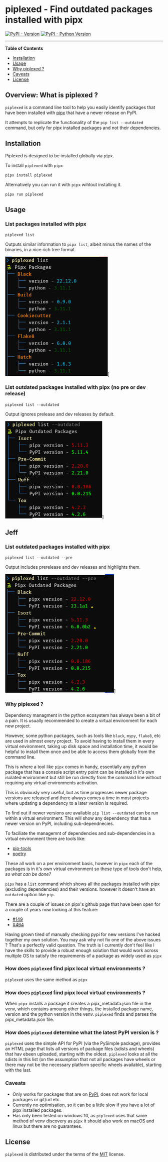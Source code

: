 # piplexed - Find outdated packages installed with pipx

[![PyPI - Version](https://img.shields.io/pypi/v/piplexed.svg)](https://pypi.org/project/piplexed)
[![PyPI - Python Version](https://img.shields.io/pypi/pyversions/piplexed.svg)](https://pypi.org/project/piplexed)

-----

**Table of Contents**

- [Installation](#installation)
- [Usage](#usage)
- [Why piplexed ?](#Why-piplexed-?)
- [Caveats](#caveats)
- [License](#license)

## Overview: What is piplexed ?

`piplexed` is a command line tool to help you easily identify packages that have been installed with [pipx](https://github.com/pypa/pipx) that have a newer release on PyPI. 

It attempts to replicate the functionality of the `pip list --outdated` command, but only for pipx installed packages and not their dependencies.


## Installation

Piplexed is designed to be installed globally via `pipx`.

To install `piplexed` with `pipx`

```console
pipx install piplexed
```

Alternatively you can run it with `pipx` wihtout installing it.

```console
pipx run piplexed
```

## Usage


### List packages installed with pipx


```console
piplexed list
```
Outputs similar information to `pipx list`, albeit minus the names of the binaries, in a nice rich tree format.

![piplesed list output](img\piplexed-list.PNG "piplexed list")]

### List outdated packages installed with pipx (no pre or dev release)

```console
piplexed list --outdated
```
Output ignores prelease and dev releases by default.

![piplexed list outdated output](img\piplexed-list-outdated.PNG "piplexed list outdated")]

## Jeff

### List outdated packages installed with pipx


```console
piplexed list --outdated --pre
```
Output includes prerelease and dev releases and highlights them.

![piplexed list outdated pre output](img\piplexed-list-outdated-pre.PNG "piplexed list pre outdated")]
### Why piplexed ?

Dependency managment in the python ecosystem has always been a bit of a pain. It is usually recommended to create a virtual environment for each new project.

However, some python packages, such as tools like `black`, `mypy`, `flake8`, etc are used in almost every project. To avoid having to install them in every virtual environment, taking up disk space and installation time, it would be helpful to install them once and be able to access them globally from the command line.

This is where a tool like `pipx` comes in handy, essentially any python package that has a console script entry point can be installed in it's own isolated environment but still be run directly from the command line without requiring any virtual environments activation.

This is obviously very useful, but as time progresses newer package versions are released and there always comes a time in most projects where updating a dependency to a later version is required. 

To find out if newer versions are available `pip list --outdated` can be run within a virtual environment. This will show any dependency that has a newer version on PyPI, including sub-dependnecies.

To faciliate the managemnt of dependencies and sub-dependencies in a virtual environment there are tools like:
- [pip-tools](https://github.com/jazzband/pip-tools)
- [poetry](https://github.com/python-poetry/poetry)

These all work on a per environment basis, however in `pipx` each of the packages is in it's own virtual environment so these type of tools don't help, *so what can be done?*

`pipx` has a `list` command which shows all the packages installed with pipx (excluding dependencies) and their versions. however it doesn't have an `outdated` option like `pip`.

There are a couple of issues on pipx's github page that have been open for a couple of years now looking at this feature:
- [#149](https://github.com/pypa/pipx/issues/149)
- [#464](https://github.com/pypa/pipx/issues/464)

Having grown tired of manually checking pypi for new versions I've hacked together my own solution.
You may ask why not fix one of the above issues ? That's a perfectly valid question. The truth is I currently don't feel like I have the skills to provide a robust enough solution that would work across multiple OS to satisfy the requirements of a package as widely used as `pipx`

### How does `piplexed` find pipx local virtual environments ?

`piplexed` uses the same method as `pipx`

### How does `piplexed` find pipx local virtual environments ?

When `pipx` installs a package it creates a pipx_metadata.json file in the venv, which contains amoung other things, the installed package name, version and the python version in the venv. `piplexed` finds and parses the pipx_metadata.json file.

### How does `piplexed` determine what the latest PyPI version is ?

`piplexed` uses the simple API for PyPI (via the PySimple package), provides an HTML page that lists all versions of package files (sdists and wheels) that hav ebeen uploaded, starting with the oldest. `piplexed` looks at all the sdists in this list (on the assumption that not all packages have wheels or there may not be the necessary platform specific wheels available), starting with the last.


### Caveats

- Only works for packages that are on [PyPI](https://pypi.org), does not work for local packages or git/url etc.
- Currently no optimisation, so it can be a little slow if you have a lot of pipx installed packages.
- Has only been tested on windows 10, as `piplexed` uses that same method of venv discovery as `pipx` it should also work on macOS and linux but there are no guarantees.



## License

`piplexed` is distributed under the terms of the [MIT](https://spdx.org/licenses/MIT.html) license.
